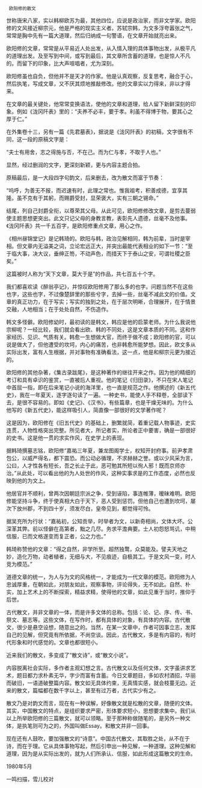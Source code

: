      欧阳修的散文 

  世称唐宋八家，实以韩柳欧苏为最，其他四位，应说是政治家，而非文学家。欧阳修的文风接近柳宗元，他是严格的现实主义者。苏轼宗韩，为文多浮夸嚣张之气，常常是胸中先有一篇大道理，然后归纳成一句警语，在文章开始就亮出来。 

  欧阳修的文章，常常是从平易近人处出发，从入情入理的具体事物出发，从极平凡的道理出发。及至写到中间，或写到最后，其文章所含蓄的道理，也是惊人不凡的。而留下的印象，比大声喧唱者，尤为深刻。 

  欧阳修虽也自负，但他并不是天才的作家。他是认真观察，反复思考，融合于心，然后执笔，写成文章，又不厌其烦地推敲修改。他的文章实以力得来，非以才得来。 

  在文章的最关键处，他常常变换语法，使他的文章和道理，给人留下新鲜深刻的印象。例如《泷冈阡表》里的：“夫养不必丰，要于孝。利虽不得博于物，要其心之厚于仁。” 

  在外集卷十三，另有一篇《先君墓表》，据说是《泷冈阡表》的初稿，文字很有不同，这一段的原稿文字是： 

  “夫士有用舍，志之得施与否，不在己。而为仁与孝，不取于人也。” 

  显然，经过删润的文字，更深刻新颖，更与内容主题合拍。 

  原稿最后，是一大段四字句韵文，后来删去，改为散文而富于节奏： 

  “呜呼，为善无不报，而迟速有时，此理之常也。惟我祖考，积善成德，宜享其隆。虽不克有于其躬，而赐爵受封，显荣褒大，实有三朝之锡命。” 

  结尾，列自己封爵全衔，以尊荣其父母。从此可见，欧阳修修改文章，是剪去蔓弱使主题思想更突出。此文只记父母的身教言教，表彰先人遗德，丝毫不及他事。《泷冈阡表》共一千五百字，是欧阳修重点文章，用心之作。 

  《相州昼锦堂记》是记韩琦的。欧阳与韩，政治见解相同，韩为前辈，当时是宰相。但文章内无溢美之词，立论宏远正大，并突出最能代表相业的如下一节：“至于临大事，决大议，垂绅正笏，不动声色，而措天下于泰山之安，可谓社稷之臣矣。” 

  这篇被时人称为“天下文章，莫大于是”的作品，共七百五十个字。 

  我们都喜欢读《醉翁亭记》，并惊叹欧阳修用了那么多的也字。问题当然不在这些也字，这些也字，不过像楚辞里的那些兮字，去掉一些，丝毫不减此文的价值。文章的真正功力，在于写实；写实的独到之处，在于层次明晰，合理展开，在于情景交融，人地相当；在于处处自然，不伤造作。 

  韩文多怪僻。欧阳修幼时，最初读的是韩文，韩应是他的启蒙老师。为什么我说他宗柳呢？一经比较，我们就会看出欧、韩的不同处，这是文章本质的不同。这和作家经历、见识、气质有关。韩愈一生想做大官，而终于做不成；欧阳修的官，可以说是做大了，但他遭受的坎坷，内心的痛苦，也非韩愈所能梦想。因此，欧文多从实际出发，富有人生根据，并对事物有准确看法，这一点，他是和柳宗元更为接近的。 

  欧阳修的其他杂著，《集古录跋尾》，是这种著作的继往开来之作。因为他的精细的考订和具有卓识的鉴赏，一直被后人重视。他的笔记《归田录》，不只在宋人笔记中首屈一指，即在后来笔记小说的海洋里，也一直是规范之作。他撰述的《新五代史》，我在一年夏天，逐字逐句读了一遍。一种史书，能使人手不释卷，全部读下去，是很不容易的。即如《史记》、《汉书》，有些篇章，也是干燥无味的。为什么他写的《新五代史》，能这样吸引人，简直像一部很好的文学著作呢？ 

  这是因为，欧阳修在《旧五代史》的基础上，删繁就简，着重记载人物事迹，史实连贯，人物性格突出完整。所见者大，所记者实，所论者正中要害，确是一部很好的史书。这是他一贯的求实作风，在史学上的表现。 

  据韩琦撰墓志铭，欧阳修“嘉祐三年夏，兼龙图阁学士，权知开封府事。前尹孝肃包公，以威严得名，都下震恐。而公动必循理，不求赫赫之誉。或以少风采为言，公曰，人才性各有短长，吾之长止于此，恶可勉其所短以徇人邪！既而京师亦治。”从此处，可以看出他的为人处世的作风，这种实事求是的工作态度，必然也反映到他的为文上。 

  他居官并不顺利，曾两次因朝廷宗派之争，受到诬陷，事连帷薄，暧昧难明。欧阳修能坚持斗争，终于使真相大白于天下，恶人受到惩罚。但他自己也遭到坎坷，屡次下放州郡，不到四十岁，须发尽白，皇帝见到，都觉得可怜。 

  据吴充所为行状：“嘉祐初，公知贡举，时举者为文，以新奇相尚，文体大坏。公深革其弊。前以怪僻在高第者，黜之几尽。务求平澹典要。士人初怨怒骂讥，中稍信服，已而文格遂变而复正者，公之力也。” 

  韩琦称赞他的文章：“得之自然，非学所至。超然独鹜，众莫能及。譬夫天地之妙，造化万物，动者植者，无细与大，不见痕迹，自极其工。于是文风一变，时人竞为模范。” 

  道德文章的统一，为人与为文的风格统一，才能成为一代文章的模范。欧阳修为人忠诚厚重，在朝如此，对朋友如此，观察事物，评论得失，无不如此。自然、朴实，加上艺术上的不断探索，精益求精，使得他的文章，如此见重于当时，推仰于后世。 

  古代散文，并非文章的一体，而是许多文体的总称。包括：论、记、序、传、书、祭文、墓志等。这些文体，在写作时，都有具体的对象，有具体的内容。古代散文，很少是悬空设想，随意出之的。当然，在某一文章中，作者可因事立志，发挥自己的见解，但究竟有所依据，不尚空谈。因此，古代散文，多是有内容的，有时代形象和时代感觉的。文章也都很短小。 

  近来我们的散文，多变成了“散文诗”，或“散文小说”。 

  内容脱离社会实际，多作者主观幻想之言。古代散文以及任何文体，文字虽讲求艺术，题目都力求朴素无华，字少而富有含蓄。今日文章题目，多如农村酒招，华丽而破旧，一语道破整篇内容。散文如无具体约束，无真情实感，就会枝蔓无边。近来的散文，篇幅都在数千字以上，甚至有过万者，古代实少有之。 

  散文乃是对韵文而言，现在有一种误解，好像散文就是松散的文章，随便的文体。其实，中国散文的特点，是组织要求严密，形体要求短小，思想要求集中。我们从以上所举欧阳修的三篇散文，就可以领略。至于那种称做随笔的，是另外一种文体，是执笔则可为之的，外国叫做Essay。和散文并非一回事。 

  现在还有人鼓吹，要加强散文的“诗意”。中国古代散文，其取胜之处，从不在于诗，而在于理。它从具体事物写起，然后引申出一种见解，一种道理。这种见解和道理，因为是从实际出发的，就为人们所承认、信服，如此形成这篇散文的生命。 

  1980年5月 

  一鸣扫描，雪儿校对 


